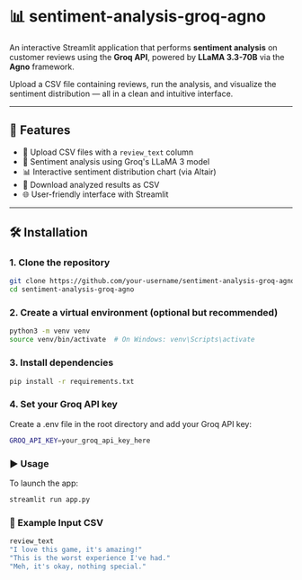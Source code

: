 # 📊 sentiment-analysis-groq-agno

An interactive Streamlit application that performs **sentiment analysis** on customer reviews using the **Groq API**, powered by **LLaMA 3.3-70B** via the **Agno** framework.

Upload a CSV file containing reviews, run the analysis, and visualize the sentiment distribution — all in a clean and intuitive interface.

---

## 🚀 Features

- 📁 Upload CSV files with a `review_text` column
- 🤖 Sentiment analysis using Groq's LLaMA 3 model
- 📊 Interactive sentiment distribution chart (via Altair)
- 💾 Download analyzed results as CSV
- 🌐 User-friendly interface with Streamlit

---

## 🛠️ Installation

### 1. Clone the repository

```bash
git clone https://github.com/your-username/sentiment-analysis-groq-agno.git
cd sentiment-analysis-groq-agno
```

### 2. Create a virtual environment (optional but recommended)

```bash
python3 -m venv venv
source venv/bin/activate  # On Windows: venv\Scripts\activate
```

### 3. Install dependencies

```bash
pip install -r requirements.txt
```

### 4. Set your Groq API key
Create a .env file in the root directory and add your Groq API key:

```bash
GROQ_API_KEY=your_groq_api_key_here
```

### ▶️ Usage

To launch the app:

```bash
streamlit run app.py
```

### 📂 Example Input CSV

```bash
review_text
"I love this game, it's amazing!"
"This is the worst experience I've had."
"Meh, it's okay, nothing special."
```

